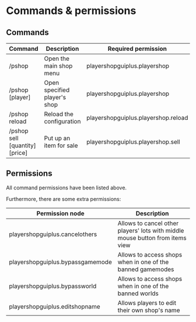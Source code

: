 # Commands & permissions
## Commands
| Command                        | Description                  | Required permission                 |
|--------------------------------|------------------------------|-------------------------------------|
| /pshop                         | Open the main shop menu      | playershopguiplus.playershop        |
| /pshop [player]                | Open specified player's shop | playershopguiplus.playershop        |
| /pshop reload                  | Reload the configuration     | playershopguiplus.playershop.reload |
| /pshop sell [quantity] [price] | Put up an item for sale      | playershopguiplus.playershop.sell   |

## Permissions

All command permissions have been listed above. 

Furthermore, there are some extra permissions:

| Permission node                  | Description                                                                   |
|----------------------------------|-------------------------------------------------------------------------------|
| playershopguiplus.cancelothers   | Allows to cancel other players' lots with middle mouse button from items view |
| playershopguiplus.bypassgamemode | Allows to access shops when in one of the banned gamemodes                    |
| playershopguiplus.bypassworld    | Allows to access shops when in one of the banned worlds                       |
| playershopguiplus.editshopname   | Allows players to edit their own shop's name                                  |
